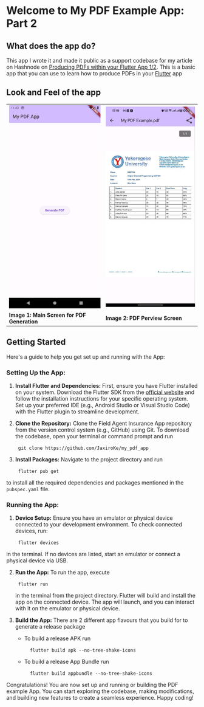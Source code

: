 # Welcome to My PDF Example App: Part 2

## What does the app do?

This app I wrote it and made it public as a support codebase for my article on Hashnode on [Producing PDFs within your Flutter App 1/2](https://jacksiro.hashnode.dev/producing-pdfs-within-your-flutter-app-1). This is a basic app that you can use to learn how to produce PDFs in your [Flutter](https://flutter.dev) app

## Look and Feel of the app
<table>
    <tr>
        <td><img src="screenshots/image1.png" width="300px" /></td>
        <td><img src="screenshots/image2.jpg" width="300px" /></td>
    </tr>
    <tr>
        <td><b>Image 1: Main Screen for PDF Generation</b></td>
        <td><b>Image 2: PDF Perview Screen</b></td>
    </tr>
</table>

## Getting Started

Here's a guide to help you get set up and running with the App:

### Setting Up the App:

1. **Install Flutter and Dependencies:** First, ensure you have Flutter installed on your system. Download the Flutter SDK from the [official website](https://flutter.dev) and follow the installation instructions for your specific operating system. Set up your preferred IDE (e.g., Android Studio or Visual Studio Code) with the Flutter plugin to streamline development.

2. **Clone the Repository:** Clone the Field Agent Insurance App repository from the version control system (e.g., GitHub) using Git. To download the codebase, open your terminal or command prompt and run 

        git clone https://github.com/JaxiroKe/my_pdf_app
        

3. **Install Packages:** Navigate to the project directory and run
        
        flutter pub get
to install all the required dependencies and packages mentioned in the `pubspec.yaml` file.

### Running the App:

1. **Device Setup:** Ensure you have an emulator or physical device connected to your development environment. To check connected devices, run:

        flutter devices
 in the terminal. If no devices are listed, start an emulator or connect a physical device via USB.

2. **Run the App:** To run the app, execute 
    
        flutter run
    in the terminal from the project directory. Flutter will build and install the app on the connected device. The app will launch, and you can interact with it on the emulator or physical device.

3. **Build the App:** There are 2 different app flavours that you build for to generate a release package
    - To build a release APK run

            flutter build apk --no-tree-shake-icons
        
    - To build a release App Bundle run

            flutter build appbundle --no-tree-shake-icons
        


Congratulations! You are now set up and running or building the PDF example App. You can start exploring the codebase, making modifications, and building new features to create a seamless experience. Happy coding!
